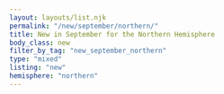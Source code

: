 ```yaml
---
layout: layouts/list.njk
permalink: "/new/september/northern/"
title: New in September for the Northern Hemisphere
body_class: new
filter_by_tag: "new_september_northern"
type: "mixed"
listing: "new"
hemisphere: "northern"
---
```

